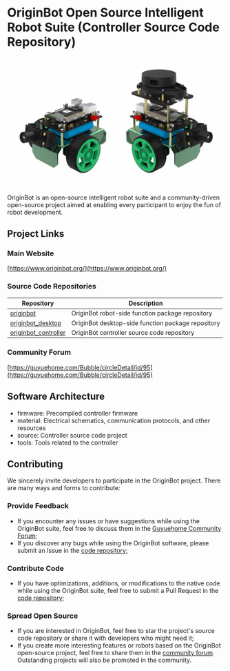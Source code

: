 # OriginBot Open Source Intelligent Robot Suite (Controller Source Code Repository)

![originbot](images/originbot.jpg)

OriginBot is an open-source intelligent robot suite and a community-driven open-source project aimed at enabling every participant to enjoy the fun of robot development.

## Project Links

### Main Website

[https://www.originbot.org/](https://www.originbot.org/)

### Source Code Repositories

| Repository                                                      | Description                     |
| --------------------------------------------------------------- | ------------------------------- |
| [originbot](https://github.com/guyuehome/originbot)              | OriginBot robot-side function package repository |
| [originbot_desktop](https://github.com/guyuehome/originbot_desktop) | OriginBot desktop-side function package repository |
| [originbot_controller](https://github.com/guyuehome/originbot_controller) | OriginBot controller source code repository |

### Community Forum

[https://guyuehome.com/Bubble/circleDetail/id/95](https://guyuehome.com/Bubble/circleDetail/id/95)

## Software Architecture

- firmware: Precompiled controller firmware
- material: Electrical schematics, communication protocols, and other resources
- source: Controller source code project
- tools: Tools related to the controller

## Contributing

We sincerely invite developers to participate in the OriginBot project. There are many ways and forms to contribute:

### **Provide Feedback**

- If you encounter any issues or have suggestions while using the OriginBot suite, feel free to discuss them in the [Guyuehome Community Forum](https://guyuehome.com/Bubble/circleDetail/id/95);
- If you discover any bugs while using the OriginBot software, please submit an Issue in the [code repository](https://gitee.com/guyuehome/originbot);

### **Contribute Code**

- If you have optimizations, additions, or modifications to the native code while using the OriginBot suite, feel free to submit a Pull Request in the [code repository](https://gitee.com/guyuehome/originbot);

### **Spread Open Source**

- If you are interested in OriginBot, feel free to star the project's source code repository or share it with developers who might need it;
- If you create more interesting features or robots based on the OriginBot open-source project, feel free to share them in the [community forum](https://guyuehome.com/Bubble/circleDetail/id/95). Outstanding projects will also be promoted in the community.
